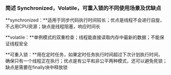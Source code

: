 ### 简述 Synchronized，Volatile，可重入锁的不同使用场景及优缺点

**synchronized：**适用于同步代码执行时间较长；优点是线程不会进行自旋，不占用CPU资源；缺点是线程阻塞，响应时间长

**volatile：**单例模式的双重检查；线程能直接读取内存中最新的数据；不能保证线程安全

**可重入锁：**用在定时任务，如果定时任务执行时间超过下次计划执行时间，确保只有一个线程正在执行；优点是有公平和非公平两种模式，还可以避免死锁；缺点是需要在finally块中释放锁

